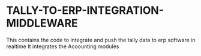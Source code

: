 # TALLY-TO-ERP-INTEGRATION-MIDDLEWARE
This contains the code to integrate and push the tally data to erp software in realtime
It integrates the Acoounting modules
